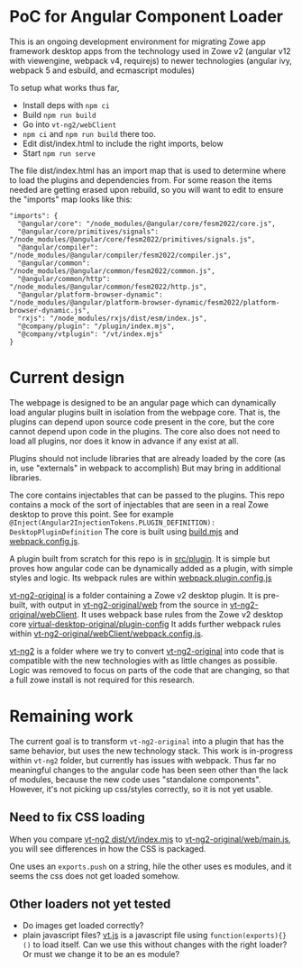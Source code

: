 # PoC for Angular Component Loader

This is an ongoing development environment for migrating Zowe app framework desktop apps from the technology used in Zowe v2 (angular v12 with viewengine, webpack v4, requirejs) to newer technologies (angular ivy, webpack 5 and esbuild, and ecmascript modules)

To setup what works thus far,
* Install deps with `npm ci`
* Build `npm run build`
* Go into `vt-ng2/webClient`
* `npm ci` and `npm run build` there too.
* Edit dist/index.html to include the right imports, below
* Start `npm run serve`


The file dist/index.html has an import map that is used to determine where to load the plugins and dependencies from.
For some reason the items needed are getting erased upon rebuild, so you will want to edit to ensure the "imports" map looks like this:

```
"imports": {
  "@angular/core": "/node_modules/@angular/core/fesm2022/core.js",
  "@angular/core/primitives/signals": "/node_modules/@angular/core/fesm2022/primitives/signals.js",
  "@angular/compiler": "/node_modules/@angular/compiler/fesm2022/compiler.js",
  "@angular/common": "/node_modules/@angular/common/fesm2022/common.js",
  "@angular/common/http": "/node_modules/@angular/common/fesm2022/http.js",
  "@angular/platform-browser-dynamic": "/node_modules/@angular/platform-browser-dynamic/fesm2022/platform-browser-dynamic.js",
  "rxjs": "/node_modules/rxjs/dist/esm/index.js",
  "@company/plugin": "/plugin/index.mjs",
  "@company/vtplugin": "/vt/index.mjs"
}
```

# Current design

The webpage is designed to be an angular page which can dynamically load angular plugins built in isolation from the webpage core.
That is, the plugins can depend upon source code present in the core, but the core cannot depend upon code in the plugins.
The core also does not need to load all plugins, nor does it know in advance if any exist at all.

Plugins should not include libraries that are already loaded by the core (as in, use "externals" in webpack to accomplish)
But may bring in additional libraries.

The core contains injectables that can be passed to the plugins. This repo contains a mock of the sort of injectables that are seen in a real Zowe desktop to prove this point.
See for example `@Inject(Angular2InjectionTokens.PLUGIN_DEFINITION): DesktopPluginDefinition`
The core is built using [build.mjs](./build.mjs) and [webpack.config.js](./webpack.config.js).


A plugin built from scratch for this repo is in [src/plugin](./src/plugin). It is simple but proves how angular code can be dynamically added as a plugin, with simple styles and logic.
Its webpack rules are within [webpack.plugin.config.js](webpack.plugin.config.js)


[vt-ng2-original](./vt-ng2-original) is a folder containing a Zowe v2 desktop plugin. It is pre-built, with output in [vt-ng2-original/web](./vt-ng2-original/web) from the source in [vt-ng2-original/webClient](./vt-ng2-original/webClient).
It uses webpack base rules from the Zowe v2 desktop core [virtual-desktop-original/plugin-config](virtual-desktop-original/plugin-config)
It adds further webpack rules within [vt-ng2-original/webClient/webpack.config.js](./vt-ng2-original/webClient/webpack.config.js).

[vt-ng2](./vt-ng2) is a folder where we try to convert [vt-ng2-original](./vt-ng2-original) into code that is compatible with the new technologies with as little changes as possible.
Logic was removed to focus on parts of the code that are changing, so that a full zowe install is not required for this research.


# Remaining work
The current goal is to transform `vt-ng2-original` into a plugin that has the same behavior, but uses the new technology stack. This work is in-progress within `vt-ng2` folder, but currently has issues with webpack.
Thus far no meaningful changes to the angular code has been seen other than the lack of modules, because the new code uses "standalone components".
However, it's not picking up css/styles correctly, so it is not yet usable.

## Need to fix CSS loading

When you compare [vt-ng2 dist/vt/index.mjs](./dist/vt/index.mjs) to [vt-ng2-original/web/main.js](vt-ng2-original/web/main.js), you will see differences in how the CSS is packaged.

One uses an `exports.push` on a string, hile the other uses es modules, and it seems the css does not get loaded somehow.

## Other loaders not yet tested
* Do images get loaded correctly?
* plain javascript files? [vt.js](./vt-ng2-original/webClient/src/lib/js/vt.js) is a javascript file using `function(exports){} ()` to load itself. Can we use this without changes with the right loader? Or must we change it to be an es module?